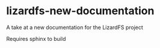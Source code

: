 # lizardfs-new-documentation
A take at a new documentation for the LizardFS project

Requires sphinx to build

